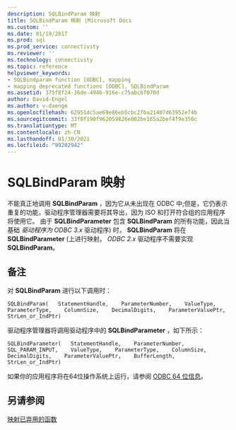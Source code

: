 ```yaml
---
description: SQLBindParam 映射
title: SQLBindParam 映射 |Microsoft Docs
ms.custom: ''
ms.date: 01/19/2017
ms.prod: sql
ms.prod_service: connectivity
ms.reviewer: ''
ms.technology: connectivity
ms.topic: reference
helpviewer_keywords:
- SQLBindparam function [ODBC], mapping
- mapping deprecated functions [ODBC], SQLBindParam
ms.assetid: 375f8f24-36de-4946-916e-c75abc6f070d
author: David-Engel
ms.author: v-daenge
ms.openlocfilehash: 62951dc5ae69e86eb5cbc2fba21407d63952e74b
ms.sourcegitcommit: 33f0f190f962059826e002be165a2bef4f9e350c
ms.translationtype: MT
ms.contentlocale: zh-CN
ms.lasthandoff: 01/30/2021
ms.locfileid: "99202942"
---
```

# <a name="sqlbindparam-mapping"></a>SQLBindParam 映射
不能真正地调用 **SQLBindParam** ，因为它从未出现在 ODBC 中;但是，它仍表示重复的功能，驱动程序管理器需要将其导出，因为 ISO 和打开符合组的应用程序将使用它。 由于 **SQLBindParameter** 包含 **SQLBindParam** 的所有功能，因此当基础 *驱动程序为 ODBC 3.x* 驱动程序) 时， **SQLBindParam** 将在 **SQLBindParameter** (上进行映射。 *ODBC 2.x* 驱动程序不需要实现 **SQLBindParam**。  
  
## <a name="remarks"></a>备注  
 对 **SQLBindParam** 进行以下调用时：  
  
```  
SQLBindParam(   StatementHandle,    ParameterNumber,    ValueType,    ParameterType,    ColumnSize,    DecimalDigits,    ParameterValuePtr,    StrLen_or_IndPtr)  
```  
  
 驱动程序管理器将调用驱动程序中的 **SQLBindParameter** ，如下所示：  
  
```  
SQLBindParameter(   StatementHandle,    ParameterNumber,    SQL_PARAM_INPUT,    ValueType,    ParameterType,    ColumnSize,    DecimalDigits,    ParameterValuePtr,    BufferLength,    StrLen_or_IndPtr)  
```  
  
 如果你的应用程序将在64位操作系统上运行，请参阅 [ODBC 64 位信息](../../../odbc/reference/odbc-64-bit-information.md)。  
  
## <a name="see-also"></a>另请参阅  
 [映射已弃用的函数](../../../odbc/reference/appendixes/mapping-deprecated-functions.md)
